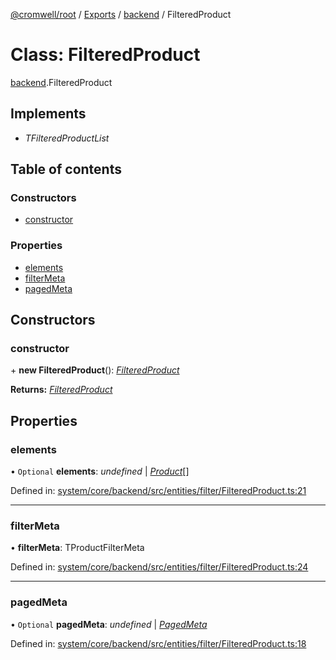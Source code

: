 [@cromwell/root](../README.md) / [Exports](../modules.md) / [backend](../modules/backend.md) / FilteredProduct

# Class: FilteredProduct

[backend](../modules/backend.md).FilteredProduct

## Implements

* *TFilteredProductList*

## Table of contents

### Constructors

- [constructor](backend.filteredproduct.md#constructor)

### Properties

- [elements](backend.filteredproduct.md#elements)
- [filterMeta](backend.filteredproduct.md#filtermeta)
- [pagedMeta](backend.filteredproduct.md#pagedmeta)

## Constructors

### constructor

\+ **new FilteredProduct**(): [*FilteredProduct*](backend.filteredproduct.md)

**Returns:** [*FilteredProduct*](backend.filteredproduct.md)

## Properties

### elements

• `Optional` **elements**: *undefined* \| [*Product*](backend.product.md)[]

Defined in: [system/core/backend/src/entities/filter/FilteredProduct.ts:21](https://github.com/CromwellCMS/Cromwell/blob/b0001b2/system/core/backend/src/entities/filter/FilteredProduct.ts#L21)

___

### filterMeta

• **filterMeta**: TProductFilterMeta

Defined in: [system/core/backend/src/entities/filter/FilteredProduct.ts:24](https://github.com/CromwellCMS/Cromwell/blob/b0001b2/system/core/backend/src/entities/filter/FilteredProduct.ts#L24)

___

### pagedMeta

• `Optional` **pagedMeta**: *undefined* \| [*PagedMeta*](backend.pagedmeta.md)

Defined in: [system/core/backend/src/entities/filter/FilteredProduct.ts:18](https://github.com/CromwellCMS/Cromwell/blob/b0001b2/system/core/backend/src/entities/filter/FilteredProduct.ts#L18)
